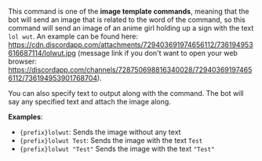 This command is one of the **image template commands**, meaning that the bot will send an image that is related to the word of the command, so this command will send an image of an anime girl holding up a sign with the text `lol wut`. An example can be found here: <https://cdn.discordapp.com/attachments/729403691974656112/736194953616687114/lolwut.jpg> (message link if you don't want to open your web browser: <https://discordapp.com/channels/728750698816340028/729403691974656112/736194953901768704>).

You can also specify text to output along with the command. The bot will say any specified text and attach the image along.

**Examples**:

* `{prefix}lolwut`: Sends the image without any text
* `{prefix}lolwut Test`: Sends the image with the text `Test`
* `{prefix}lolwut "Test"` Sends the image with the text `"Test"`
